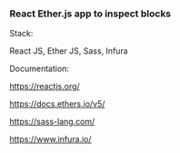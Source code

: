 ### React Ether.js app to inspect blocks

Stack: 

React JS, Ether JS, Sass, Infura

Documentation:

https://reactjs.org/

https://docs.ethers.io/v5/

https://sass-lang.com/

https://www.infura.io/


